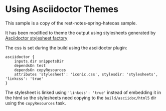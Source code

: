 # Using Asciidoctor Themes

This sample is a copy of the rest-notes-spring-hateoas sample.

It has been modified to theme the output using stylesheets generated by [Asciidoctor stylesheet factory](https://github.com/asciidoctor/asciidoctor-stylesheet-factory)

The css is set during the build using the asciidoctor plugin:

    asciidoctor {
        inputs.dir snippetsDir
        dependsOn test
        dependsOn copyResources
        attributes 'stylesheet': 'iconic.css', stylesdir: 'stylesheets', 'linkcss': 'true'
    }

The stylesheet is linked using `'linkcss': 'true'` instead of embedding it in the html so the stylesheets need copying to the `build/asciidoc/html5` dir using the `copyResources` task.
